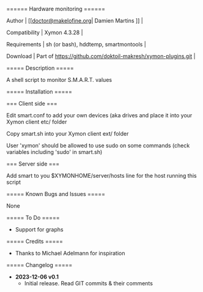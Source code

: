 ====== Hardware monitoring ======

Author         | [[doctor@makelofine.org| Damien Martins ]]                    |

Compatibility  | Xymon 4.3.28                                                  |

Requirements   | sh (or bash), hddtemp, smartmontools                          |

Download       | Part of https://github.com/doktoil-makresh/xymon-plugins.git  |

===== Description =====

A shell script to monitor S.M.A.R.T. values

===== Installation =====

=== Client side ===

Edit smart.conf to add your own devices (aka drives and place it into your Xymon client etc/ folder

Copy smart.sh into your Xymon client ext/ folder

User 'xymon' should be allowed to use sudo on some commands (check variables including 'sudo' in smart.sh)

=== Server side ===

Add smart to you $XYMONHOME/server/hosts line for the host running this script

===== Known  Bugs and Issues =====

None

===== To Do =====

  * Support for graphs

===== Credits =====

  * Thanks to Michael Adelmann for inspiration

===== Changelog =====

  * **2023-12-06 v0.1**
    * Initial release.
    Read GIT commits & their comments
